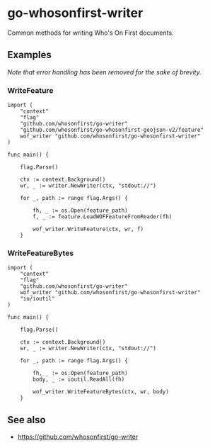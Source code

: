 # go-whosonfirst-writer

Common methods for writing Who's On First documents.

## Examples

_Note that error handling has been removed for the sake of brevity._

### WriteFeature

```
import (
	"context"
	"flag"
	"github.com/whosonfirst/go-writer"	
	"github.com/whosonfirst/go-whosonfirst-geojson-v2/feature"
	wof_writer "github.com/whosonfirst/go-whosonfirst-writer"	
)

func main() {

	flag.Parse()

	ctx := context.Background()
	wr, _ := writer.NewWriter(ctx, "stdout://")
	
	for _, path := range flag.Args() {
	
		fh, _ := os.Open(feature_path)
		f, _ := feature.LoadWOFFeatureFromReader(fh)

		wof_writer.WriteFeature(ctx, wr, f)
	}
```

### WriteFeatureBytes

```
import (
	"context"
	"flag"
	"github.com/whosonfirst/go-writer"	
	wof_writer "github.com/whosonfirst/go-whosonfirst-writer"
	"io/ioutil"
)

func main() {

	flag.Parse()

	ctx := context.Background()
	wr, _ := writer.NewWriter(ctx, "stdout://")
	
	for _, path := range flag.Args() {
	
		fh, _ := os.Open(feature_path)
		body, _ := ioutil.ReadAll(fh)
		
		wof_writer.WriteFeatureBytes(ctx, wr, body)
	}
```

## See also

* https://github.com/whosonfirst/go-writer